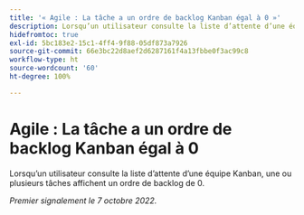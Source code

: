 ```yaml
---
title: '« Agile : La tâche a un ordre de backlog Kanban égal à 0 »'
description: Lorsqu’un utilisateur consulte la liste d’attente d’une équipe Kanban, une ou plusieurs tâches affichent un ordre de backlog de 0.
hidefromtoc: true
exl-id: 5bc183e2-15c1-4ff4-9f88-05df873a7926
source-git-commit: 66e3bc22d8aef2d6287161f4a13fbbe0f3ac99c8
workflow-type: ht
source-wordcount: '60'
ht-degree: 100%

---
```


# Agile : La tâche a un ordre de backlog Kanban égal à 0

Lorsqu’un utilisateur consulte la liste d’attente d’une équipe Kanban, une ou plusieurs tâches affichent un ordre de backlog de 0.

_Premier signalement le 7 octobre 2022._
